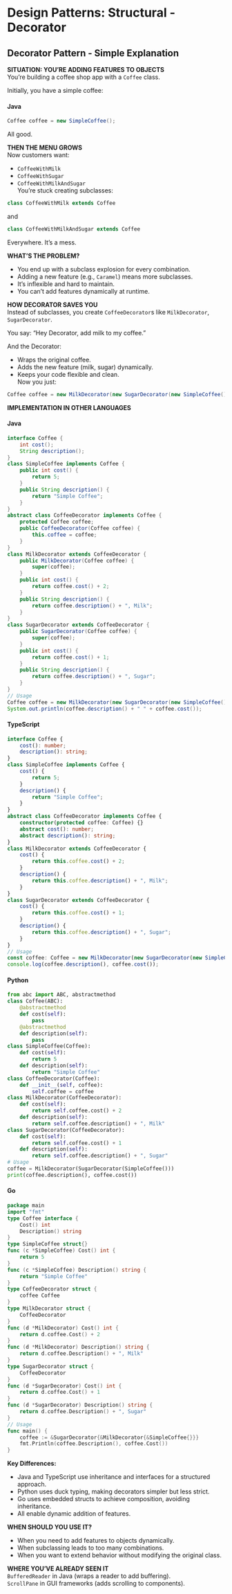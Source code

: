 # Design Patterns: Structural - Decorator

## Decorator Pattern - Simple Explanation

**SITUATION: YOU’RE ADDING FEATURES TO OBJECTS**  
You’re building a coffee shop app with a `Coffee` class. 

Initially, you have a simple coffee: 

#### Java
```java
Coffee coffee = new SimpleCoffee();
``` 

All good.

**THEN THE MENU GROWS**  
Now customers want:  
- `CoffeeWithMilk`  
- `CoffeeWithSugar`  
- `CoffeeWithMilkAndSugar`  
You’re stuck creating subclasses: 

```java
class CoffeeWithMilk extends Coffee
``` 
and 

```java
class CoffeeWithMilkAndSugar extends Coffee
``` 
Everywhere. It’s a mess.

**WHAT’S THE PROBLEM?**  
- You end up with a subclass explosion for every combination.  
- Adding a new feature (e.g., `Caramel`) means more subclasses.  
- It’s inflexible and hard to maintain.  
- You can’t add features dynamically at runtime.

**HOW DECORATOR SAVES YOU**  
Instead of subclasses, you create `CoffeeDecorator`s like `MilkDecorator`, `SugarDecorator`. 

You say: “Hey Decorator, add milk to my coffee.” 

And the Decorator:  
- Wraps the original coffee.  
- Adds the new feature (milk, sugar) dynamically.  
- Keeps your code flexible and clean.  
Now you just: 

```java
Coffee coffee = new MilkDecorator(new SugarDecorator(new SimpleCoffee()));
```

**IMPLEMENTATION IN OTHER LANGUAGES**

#### Java  
```java  
interface Coffee {  
    int cost();  
    String description();  
}  
class SimpleCoffee implements Coffee {  
    public int cost() {  
        return 5;  
    }  
    public String description() {  
        return "Simple Coffee";  
    }  
}  
abstract class CoffeeDecorator implements Coffee {  
    protected Coffee coffee;  
    public CoffeeDecorator(Coffee coffee) {  
        this.coffee = coffee;  
    }  
}  
class MilkDecorator extends CoffeeDecorator {  
    public MilkDecorator(Coffee coffee) {  
        super(coffee);  
    }  
    public int cost() {  
        return coffee.cost() + 2;  
    }  
    public String description() {  
        return coffee.description() + ", Milk";  
    }  
}  
class SugarDecorator extends CoffeeDecorator {  
    public SugarDecorator(Coffee coffee) {  
        super(coffee);  
    }  
    public int cost() {  
        return coffee.cost() + 1;  
    }  
    public String description() {  
        return coffee.description() + ", Sugar";  
    }  
}  
// Usage  
Coffee coffee = new MilkDecorator(new SugarDecorator(new SimpleCoffee()));  
System.out.println(coffee.description() + " " + coffee.cost());  
```

#### TypeScript  
```typescript  
interface Coffee {  
    cost(): number;  
    description(): string;  
}  
class SimpleCoffee implements Coffee {  
    cost() {  
        return 5;  
    }  
    description() {  
        return "Simple Coffee";  
    }  
}  
abstract class CoffeeDecorator implements Coffee {  
    constructor(protected coffee: Coffee) {}  
    abstract cost(): number;  
    abstract description(): string;  
}  
class MilkDecorator extends CoffeeDecorator {  
    cost() {  
        return this.coffee.cost() + 2;  
    }  
    description() {  
        return this.coffee.description() + ", Milk";  
    }  
}  
class SugarDecorator extends CoffeeDecorator {  
    cost() {  
        return this.coffee.cost() + 1;  
    }  
    description() {  
        return this.coffee.description() + ", Sugar";  
    }  
}  
// Usage  
const coffee: Coffee = new MilkDecorator(new SugarDecorator(new SimpleCoffee()));  
console.log(coffee.description(), coffee.cost());  
```

#### Python  
```python  
from abc import ABC, abstractmethod  
class Coffee(ABC):  
    @abstractmethod  
    def cost(self):  
        pass  
    @abstractmethod  
    def description(self):  
        pass  
class SimpleCoffee(Coffee):  
    def cost(self):  
        return 5  
    def description(self):  
        return "Simple Coffee"  
class CoffeeDecorator(Coffee):  
    def __init__(self, coffee):  
        self.coffee = coffee  
class MilkDecorator(CoffeeDecorator):  
    def cost(self):  
        return self.coffee.cost() + 2  
    def description(self):  
        return self.coffee.description() + ", Milk"  
class SugarDecorator(CoffeeDecorator):  
    def cost(self):  
        return self.coffee.cost() + 1  
    def description(self):  
        return self.coffee.description() + ", Sugar"  
# Usage  
coffee = MilkDecorator(SugarDecorator(SimpleCoffee()))  
print(coffee.description(), coffee.cost())  
```

#### Go  
```go  
package main  
import "fmt"  
type Coffee interface {  
    Cost() int  
    Description() string  
}  
type SimpleCoffee struct{}  
func (c *SimpleCoffee) Cost() int {  
    return 5  
}  
func (c *SimpleCoffee) Description() string {  
    return "Simple Coffee"  
}  
type CoffeeDecorator struct {  
    coffee Coffee  
}  
type MilkDecorator struct {  
    CoffeeDecorator  
}  
func (d *MilkDecorator) Cost() int {  
    return d.coffee.Cost() + 2  
}  
func (d *MilkDecorator) Description() string {  
    return d.coffee.Description() + ", Milk"  
}  
type SugarDecorator struct {  
    CoffeeDecorator  
}  
func (d *SugarDecorator) Cost() int {  
    return d.coffee.Cost() + 1  
}  
func (d *SugarDecorator) Description() string {  
    return d.coffee.Description() + ", Sugar"  
}  
// Usage  
func main() {  
    coffee := &SugarDecorator{&MilkDecorator{&SimpleCoffee{}}}  
    fmt.Println(coffee.Description(), coffee.Cost())  
}  
```

**Key Differences:**  
- Java and TypeScript use inheritance and interfaces for a structured approach.  
- Python uses duck typing, making decorators simpler but less strict.  
- Go uses embedded structs to achieve composition, avoiding inheritance.  
- All enable dynamic addition of features.

**WHEN SHOULD YOU USE IT?**  
- When you need to add features to objects dynamically.  
- When subclassing leads to too many combinations.  
- When you want to extend behavior without modifying the original class.

**WHERE YOU’VE ALREADY SEEN IT**  
`BufferedReader` in Java (wraps a reader to add buffering).  
`ScrollPane` in GUI frameworks (adds scrolling to components).